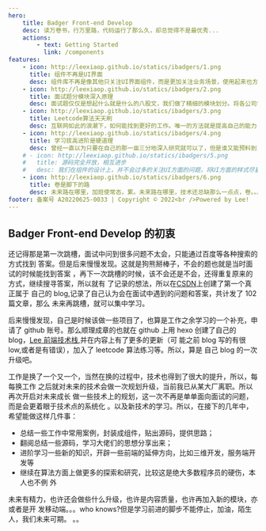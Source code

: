 ```yaml
---
hero:
    title: Badger Front-end Develop
    desc: 读万卷书，行万里路，代码运行了那么久，却总觉得不是最优秀...
    actions:
        - text: Getting Started
          link: /components
features:
    - icon: http://leexiaop.github.io/statics/ibadgers/1.png
      title: 组件不再是UI界面
      desc: 组件库不再是像其他只关注UI界面组件，而是更加关注业务场景，使用起来也方便至极，源码就在下面，可以学习思想，结合自己的场景稍加改动，即可适用任何你在用的技术栈，让你的不再为少见场景下开发组件难而发愁。
    - icon: http://leexiaop.github.io/statics/ibadgers/2.png
      title: 面试题分模块深入原理
      desc: 面试题仅仅是想起什么就是什么的八股文，我们做了精细的模块划分。将各公司常见的面试题收入进来。一一给出答案，并且尽量的做到深入原理，在coding环节，也尽可能多的写出代码。提高自身的coding能力。
    - icon: http://leexiaop.github.io/statics/ibadgers/3.png
      title: Leetcode算法天天刷
      desc: 互联网如此的浪潮下，如何能找到更好的工作。唯一的方法就是提高自己的能力，面试中算法水平的高低是决定你能去什么样的公司，能拿多少钱的关键，所以，卷算法是你唯一的选择。
    - icon: http://leexiaop.github.io/statics/ibadgers/4.png
      title: 学习拔高进阶是硬道理
      desc: 曾经一直以为只要在自己的那一亩三分地深入研究就可以了，但是谁又能预料到当前的行业情况又是这样的起伏不定。所以，学习一些新的东西是势在必行，我选择了3D方向，和go语言。为自己增加一些筹码。
    # - icon: http://leexiaop.github.io/statics/ibadgers/5.png
    #   title: 源码完全开放，相互进步
    #   desc: 我们在组件的设计上，并不会过多的关注UI方面的问题，将UI方面的样式尽量留给使用者，我们设计的核心是解决业务中的相关问题。这是我们唯一的出发点。
    - icon: http://leexiaop.github.io/statics/ibadgers/6.png
      title: 卷是脚下的路
      desc: 未来路在哪里，加班使常态，累。未来路在哪里，技术还总缺那么一点点，卷。。。
footer: 备案号 A20220625-0033 | Copyright © 2022<br />Powered by Lee!
---
```


## Badger Front-end Develop 的初衷

还记得那是第一次跳槽，面试中问到很多问题不太会，只能通过百度等各种搜索的方式找到
答案。但是后来慢慢发现。这就是狗熊掰棒子，不会的题也就是当时面试的时候能找到答案
，再下一次跳槽的时候，该不会还是不会，还得重复原来的方式，继续搜寻答案，所以就有
了记录的想法，所以在[CSDN](https://blog.csdn.net/leelxp/)上创建了第一个真正属于
自己的 blog,记录了自己认为会在面试中遇到的问题和答案，共计发了 102 篇文章，那么
未来再跳槽，就可以集中学习。

后来慢慢发现，自己是时候该做一些项目了，也算是工作之余学习的一个补充，申请了
github 账号。那么顺理成章的也就在 github 上用 hexo 创建了自己的
blog，[Lee 前端技术栈](https://leexiaop.github.io/),并在内容上有了更多的更新（可
能之前 blog 写的有很 low,或者是有错误），加入了 leetcode 算法练习等。所以，算是
自己 blog 的一次升级吧。

工作是换了一个又一个，当然在换的过程中，技术也得到了很大的提升，所以，每每换工作
之后就对未来的技术会做一次规划升级，当前我已从某大厂离职。所以再次开启对未来成长
做一些技术上的规划，这一次不再是单单面向面试的问题，而是会更着眼于技术点的系统化
。以及新技术的学习。所以，在接下的几年中，希望能做这样几件事：

-   总结一些工作中常用案例，封装成组件，贴出源码，提供思路；
-   翻阅总结一些源码，学习大佬们的思想分享出来；
-   进阶学习一些新的知识，开辟一些前端的延伸方向，比如三维开发，服务端开发等
-   继续在算法方面上做更多的探索和研究，比较这是绝大多数程序员的硬伤，本人也不例
    外

未来有精力，也许还会做些什么升级，也许是内容质量，也许再加入新的模块，亦或者是开
发移动端。。。who knows?但是学习前进的脚步不能停止，加油，陌生人，我们未来可期。
。。
